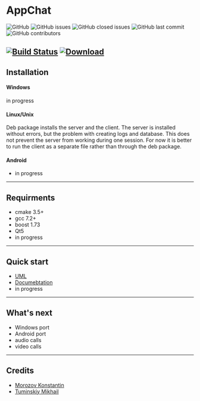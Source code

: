 # AppChat

![GitHub](https://img.shields.io/github/license/k-morozov/AppChat?style=plastic)
![GitHub issues](https://img.shields.io/github/issues-raw/k-morozov/AppChat?style=plastic)
![GitHub closed issues](https://img.shields.io/github/issues-closed-raw/k-morozov/AppChat?style=plastic)
![GitHub last commit](https://img.shields.io/github/last-commit/k-morozov/AppChat?style=plastic)
![GitHub contributors](https://img.shields.io/github/contributors/k-morozov/AppChat?style=plastic)

[![Build Status](https://travis-ci.org/k-morozov/AppChat.svg?branch=release)](https://travis-ci.org/k-morozov/AppChat)
[ ![Download](https://api.bintray.com/packages/k-morozov/AppChat/Install-Linux/images/download.svg) ](https://bintray.com/k-morozov/AppChat/Install-Linux/_latestVersion)
-----------
## Installation

#### Windows
in progress
#### Linux/Unix

Deb package installs the server and the client.
The server is installed without errors, but the problem with creating logs and database. This does not prevent the server from working during one session.
For now it is better to run the client as a separate file rather than through the deb package.

#### Android

* in progress
------------
## Requirments

* cmake 3.5+
* gcc 7.2+
* boost 1.73
* Qt5
* in progress
-----------
## Quick start
* [UML](../master/doc/AppChat.svg)
* [Documebtation](https://k-morozov.github.io/AppChat)
* in progress
-----------
## What's next

* Windows port
* Android port
* audio calls
* video calls
-----------
## Credits

* [Morozov Konstantin](https://github.com/k-morozov)
* [Tuminskiy Mikhail](https://github.com/tuminskiy)
